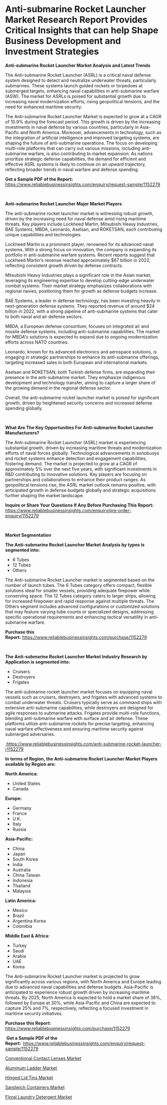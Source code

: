 <p><h1>Anti-submarine Rocket Launcher Market Research Report Provides Critical Insights that can help Shape Business Development and Investment Strategies</h1></p><p><strong>Anti-submarine Rocket Launcher Market Analysis and Latest Trends</strong></p>
<p><p>The Anti-submarine Rocket Launcher (ASRL) is a critical naval defense system designed to detect and neutralize underwater threats, particularly submarines. These systems launch guided rockets or torpedoes at submerged targets, enhancing naval capabilities in anti-submarine warfare (ASW). The market for ASRLs is poised for substantial growth due to increasing naval modernization efforts, rising geopolitical tensions, and the need for enhanced maritime security.</p><p>The Anti-submarine Rocket Launcher Market is expected to grow at a CAGR of 10.9% during the forecast period. This growth is driven by the increasing investments in naval defense by various countries, particularly in Asia-Pacific and North America. Moreover, advancements in technology, such as the integration of artificial intelligence and improved targeting systems, are shaping the future of anti-submarine operations. The focus on developing multi-role platforms that can carry out various missions, including anti-submarine warfare, is also contributing to market expansion. As nations prioritize strategic defense capabilities, the demand for efficient and effective ASRL systems is likely to continue on an upward trajectory, reflecting broader trends in naval warfare and defense spending.</p></p>
<p><strong>Get a Sample PDF of the Report:&nbsp;</strong> <a href="https://www.reliablebusinessinsights.com/enquiry/request-sample/1152279?utm_campaign=1113&utm_medium=2&utm_source=Github&utm_content=ia&utm_term=28022025&utm_id=anti-submarine-rocket-launcher">https://www.reliablebusinessinsights.com/enquiry/request-sample/1152279</a></p>
<p>&nbsp;</p>
<p><strong>Anti-submarine Rocket Launcher Major Market Players</strong></p>
<p><p>The anti-submarine rocket launcher market is witnessing robust growth, driven by the increasing need for naval defense amid rising maritime threats. Key players include Lockheed Martin, Mitsubishi Heavy Industries, BAE Systems, MBDA, Leonardo, Aselsan, and ROKETSAN, each contributing unique capabilities and technologies.</p><p>Lockheed Martin is a prominent player, renowned for its advanced naval systems. With a strong focus on innovation, the company is expanding its portfolio in anti-submarine warfare systems. Recent reports suggest that Lockheed Martin's revenue reached approximately $67 billion in 2022, reflecting consistent growth driven by defense contracts.</p><p>Mitsubishi Heavy Industries plays a significant role in the Asian market, leveraging its engineering expertise to develop cutting-edge underwater combat systems. Their market strategy emphasizes collaborations with regional navies, positioning them for growth as defense budgets increase.</p><p>BAE Systems, a leader in defense technology, has been investing heavily in next-generation defense systems. They reported revenue of around $24 billion in 2022, with a strong pipeline of anti-submarine systems that cater to both naval and air defense sectors.</p><p>MBDA, a European defense consortium, focuses on integrated air and missile defense systems, including anti-submarine capabilities. The market for MBDA's solutions is expected to expand due to ongoing modernization efforts across NATO countries.</p><p>Leonardo, known for its advanced electronics and aerospace solutions, is engaging in strategic partnerships to enhance its anti-submarine offerings, targeting increased sales in both European and international markets.</p><p>Aselsan and ROKETSAN, both Turkish defense firms, are expanding their presence in the anti-submarine market. They emphasize indigenous development and technology transfer, aiming to capture a larger share of the growing demand in the regional defense sector.</p><p>Overall, the anti-submarine rocket launcher market is poised for significant growth, driven by heightened security concerns and increased defense spending globally.</p></p>
<p>&nbsp;</p>
<p><strong>What Are The Key Opportunities For Anti-submarine Rocket Launcher Manufacturers?</strong></p>
<p><p>The Anti-submarine Rocket Launcher (ASRL) market is experiencing substantial growth, driven by increasing maritime threats and modernization efforts of naval forces globally. Technological advancements in sonobuoys and rocket systems enhance detection and engagement capabilities, fostering demand. The market is projected to grow at a CAGR of approximately 5% over the next five years, with significant investments in R&D contributing to innovative solutions. Key players are focusing on partnerships and collaborations to enhance their product ranges. As geopolitical tensions rise, the ASRL market outlook remains positive, with anticipated growth in defense budgets globally and strategic acquisitions further shaping the market landscape.</p></p>
<p><strong>Inquire or Share Your Questions If Any Before Purchasing This Report:</strong> <a href="https://www.reliablebusinessinsights.com/enquiry/pre-order-enquiry/1152279?utm_campaign=1113&utm_medium=2&utm_source=Github&utm_content=ia&utm_term=28022025&utm_id=anti-submarine-rocket-launcher">https://www.reliablebusinessinsights.com/enquiry/pre-order-enquiry/1152279</a></p>
<p>&nbsp;</p>
<p><strong>Market Segmentation</strong></p>
<p><strong>The Anti-submarine Rocket Launcher Market Analysis by types is segmented into:</strong></p>
<p><ul><li>6 Tubes</li><li>12 Tubes</li><li>Others</li></ul></p>
<p><p>The Anti-submarine Rocket Launcher market is segmented based on the number of launch tubes. The 6 Tubes category offers compact, flexible solutions ideal for smaller vessels, providing adequate firepower while conserving space. The 12 Tubes category caters to larger ships, allowing for increased firepower and rapid response against multiple threats. The Others segment includes advanced configurations or customized solutions that may feature varying tube counts or specialized designs, addressing specific operational requirements and enhancing tactical versatility in anti-submarine warfare.</p></p>
<p><strong>Purchase this Report:&nbsp;</strong><a href="https://www.reliablebusinessinsights.com/purchase/1152279?utm_campaign=1113&utm_medium=2&utm_source=Github&utm_content=ia&utm_term=28022025&utm_id=anti-submarine-rocket-launcher">https://www.reliablebusinessinsights.com/purchase/1152279</a></p>
<p>&nbsp;</p>
<p><strong>The Anti-submarine Rocket Launcher Market Industry Research by Application is segmented into:</strong></p>
<p><ul><li>Cruisers</li><li>Destroyers</li><li>Frigates</li></ul></p>
<p><p>The anti-submarine rocket launcher market focuses on equipping naval vessels such as cruisers, destroyers, and frigates with advanced systems to combat underwater threats. Cruisers typically serve as command ships with extensive anti-submarine capabilities, while destroyers are designed for agile responses to submarine attacks. Frigates provide multi-role functions, blending anti-submarine warfare with surface and air defense. These platforms utilize anti-submarine rockets for precise targeting, enhancing naval warfare effectiveness and ensuring maritime security against submerged adversaries.</p></p>
<p><a href="https://www.reliablebusinessinsights.com/anti-submarine-rocket-launcher-r1152279?utm_campaign=1113&utm_medium=2&utm_source=Github&utm_content=ia&utm_term=28022025&utm_id=anti-submarine-rocket-launcher">&nbsp;https://www.reliablebusinessinsights.com/anti-submarine-rocket-launcher-r1152279</a></p>
<p><strong>In terms of Region, the Anti-submarine Rocket Launcher Market Players available by Region are:</strong></p>
<p>
    <p> <strong> North America: </strong>
        <ul>
            <li>United States</li>
            <li>Canada</li>
        </ul>
        </p> 
    <p> <strong> Europe: </strong>
        <ul>
            <li>Germany</li>
            <li>France</li>
            <li>U.K.</li>
            <li>Italy</li>
            <li>Russia</li>
        </ul>
        </p> 
    <p> <strong> Asia-Pacific: </strong>
        <ul>
            <li>China</li>
            <li>Japan</li>
            <li>South Korea</li>
            <li>India</li>
            <li>Australia</li>
            <li>China Taiwan</li>
            <li>Indonesia</li>
            <li>Thailand</li>
            <li>Malaysia</li>
        </ul>
        </p> 
    <p> <strong> Latin America: </strong>
        <ul>
            <li>Mexico</li>
            <li>Brazil</li>
            <li>Argentina Korea</li>
            <li>Colombia</li>
        </ul>
        </p> 
    <p> <strong> Middle East & Africa: </strong>
        <ul>
            <li>Turkey</li>
            <li>Saudi</li>
            <li>Arabia</li>
            <li>UAE</li>
            <li>Korea</li>
        </ul>
    </p>
    </p>
<p><p>The Anti-submarine Rocket Launcher market is projected to grow significantly across various regions, with North America and Europe leading due to advanced naval capabilities and defense budgets. Asia-Pacific is anticipated to experience robust growth driven by increasing maritime threats. By 2025, North America is expected to hold a market share of 38%, followed by Europe at 30%, while Asia-Pacific and China are expected to capture 25% and 7%, respectively, reflecting a focused investment in maritime security initiatives.</p></p>
<p><strong>Purchase this Report: </strong><a href="https://www.reliablebusinessinsights.com/purchase/1152279?utm_campaign=1113&utm_medium=2&utm_source=Github&utm_content=ia&utm_term=28022025&utm_id=anti-submarine-rocket-launcher">https://www.reliablebusinessinsights.com/purchase/1152279</a></p>
<p>&nbsp;<strong>Get a Sample PDF of the Report:&nbsp;&nbsp;</strong><a href="https://www.reliablebusinessinsights.com/enquiry/request-sample/1152279?utm_campaign=1113&utm_medium=2&utm_source=Github&utm_content=ia&utm_term=28022025&utm_id=anti-submarine-rocket-launcher">https://www.reliablebusinessinsights.com/enquiry/request-sample/1152279</a></p>
<p><strong></strong></p>
<p><p><a href="https://github.com/mriwacraane/Market-Research-Report-List-1/blob/main/conventional-contact-lenses-market.md?utm_campaign=1113&utm_medium=2&utm_source=Github&utm_content=ia&utm_term=28022025&utm_id=anti-submarine-rocket-launcher">Conventional Contact Lenses Market</a></p><p><a href="https://github.com/benhaeneye/Market-Research-Report-List-1/blob/main/aluminum-ladder-market.md?utm_campaign=1113&utm_medium=2&utm_source=Github&utm_content=ia&utm_term=28022025&utm_id=anti-submarine-rocket-launcher">Aluminum Ladder Market</a></p><p><a href="https://github.com/shewlisapsai/Market-Research-Report-List-1/blob/main/hinged-lid-tins-market.md?utm_campaign=1113&utm_medium=2&utm_source=Github&utm_content=ia&utm_term=28022025&utm_id=anti-submarine-rocket-launcher">Hinged Lid Tins Market</a></p><p><a href="https://github.com/hunanuzmez/Market-Research-Report-List-1/blob/main/sandwich-containers-market.md?utm_campaign=1113&utm_medium=2&utm_source=Github&utm_content=ia&utm_term=28022025&utm_id=anti-submarine-rocket-launcher">Sandwich Containers Market</a></p><p><a href="https://github.com/chikenmhamdi/Market-Research-Report-List-1/blob/main/floral-laundry-detergent-market.md?utm_campaign=1113&utm_medium=2&utm_source=Github&utm_content=ia&utm_term=28022025&utm_id=anti-submarine-rocket-launcher">Floral Laundry Detergent Market</a></p></p>
